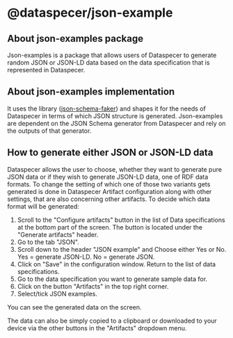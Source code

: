 # @dataspecer/json-example

## About json-examples package

Json-examples is a package that allows users of Dataspecer to generate random JSON or JSON-LD data based on the data specification that is represented in Dataspecer. 

## About json-examples implementation

It uses the library ([json-schema-faker](https://github.com/json-schema-faker/json-schema-faker)) and shapes it for the needs of Dataspecer in terms of which JSON structure is generated. Json-examples are dependent on the JSON Schema generator from Dataspecer and rely on the outputs of that generator. 

## How to generate either JSON or JSON-LD data
Dataspecer allows the user to choose, whether they want to generate pure JSON data or if they wish to generate JSON-LD data, one of RDF data formats. To change the setting of which one of those two variants gets generated is done in Dataspecer Artifact configuration along with other settings, that are also concerning other artifacts. To decide which data format will be generated:
1. Scroll to the "Configure artifacts" button in the list of Data specifications at the bottom part of the screen. The button is located under the "Generate artifacts" header.
2. Go to the tab "JSON".
3. Scroll down to the header "JSON example" and Choose either Yes or No. Yes = generate JSON-LD. No = generate JSON.
4. Click on "Save" in the configuration window. Return to the list of data specifications.
5. Go to the data specification you want to generate sample data for.
6. Click on the button "Artifacts" in the top right corner.
7. Select/tick JSON examples.

You can see the generated data on the screen.

The data can also be simply copied to a clipboard or downloaded to your device via the other buttons in the "Artifacts" dropdown menu.